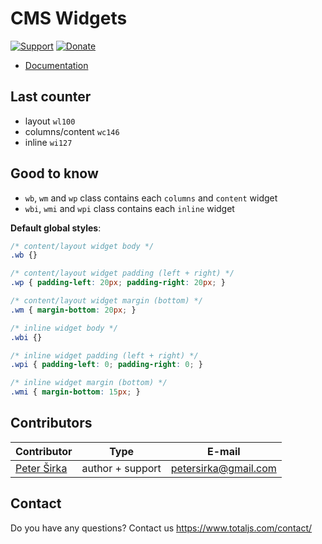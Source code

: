 # CMS Widgets

[![Support](https://www.totaljs.com/img/button-support.png)](https://www.totaljs.com/support/) [![Donate](https://www.totaljs.com/img/button-donate.png)](https://www.totaljs.com/#make-a-donation)

- [Documentation](https://wiki.totaljs.com/?q=cms+widgets)

## Last counter

- layout `wl100`
- columns/content `wc146`
- inline `wi127`

## Good to know

- `wb`, `wm` and `wp` class contains each `columns` and `content` widget
- `wbi`, `wmi` and `wpi` class contains each `inline` widget

__Default global styles__:

```css
/* content/layout widget body */
.wb {}

/* content/layout widget padding (left + right) */
.wp { padding-left: 20px; padding-right: 20px; }

/* content/layout widget margin (bottom) */
.wm { margin-bottom: 20px; }

/* inline widget body */
.wbi {}

/* inline widget padding (left + right) */
.wpi { padding-left: 0; padding-right: 0; }

/* inline widget margin (bottom) */
.wmi { margin-bottom: 15px; }
```

## Contributors

| Contributor | Type | E-mail |
|-------------|------|--------|
| [Peter Širka](https://github.com/petersirka) | author + support | <petersirka@gmail.com> |

## Contact

Do you have any questions? Contact us <https://www.totaljs.com/contact/>

[license-image]: https://img.shields.io/badge/license-MIT-blue.svg?style=flat
[license-url]: license.txt

